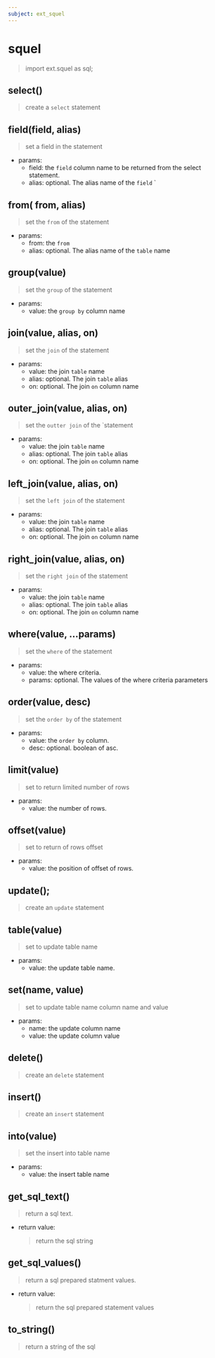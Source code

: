 ```yaml
---
subject: ext_squel
---
```

# squel
> import ext.squel as sql;

## select()
> create a `select` statement


## field(field, alias)
> set a field in the statement

- params:
  - field: the `field` column name to be returned from the select statement.
  - alias: optional. The alias name of the `field`
  `


## from( from, alias)
> set the `from` of the statement

- params:
  - from: the `from`
  - alias: optional. The alias name of the `table` name

## group(value)
> set the `group` of the statement

- params:
  - value: the `group by` column name


## join(value, alias, on)
> set the `join` of the statement

- params:
  - value: the join `table` name
  - alias: optional. The join `table` alias
  - on: optional. The join `on` column name
  

## outer_join(value, alias, on)
> set the `outter join` of the `statement

- params:
  - value: the join `table` name
  - alias: optional. The join `table` alias
  - on: optional. The join `on` column name
  


## left_join(value, alias, on)
> set the `left join` of the statement

- params:
  - value: the join `table` name
  - alias: optional. The join `table` alias
  - on: optional. The join `on` column name
  


## right_join(value, alias, on)
> set the `right join` of the statement

- params:
  - value: the join `table` name
  - alias: optional. The join `table` alias
  - on: optional. The join `on` column name


## where(value, ...params)
> set the `where` of the statement

- params:
  - value: the where criteria.
  - params: optional. The values of the where criteria parameters


## order(value, desc)
> set the `order by` of the statement

- params:
  - value: the `order by` column.
  - desc: optional. boolean of asc.
  

## limit(value)
> set to return limited number of rows

- params:
  - value: the number of rows.


## offset(value)
> set to return  of rows offset

- params:
  - value: the position of offset of rows.
  

## update();
> create an `update` statement


## table(value)
> set to update  table name

- params:
  - value: the update table name.
  

## set(name, value)
> set to update  table name column name and value

- params:
  - name: the update column name
  - value: the update column value
  

## delete()
> create an `delete` statement


## insert()
> create an `insert` statement



## into(value)
> set the insert into table name

- params:
  - value: the insert table name
  


## get_sql_text()
> return a sql text.
  
- return value:
  > return the sql string

## get_sql_values()
> return a sql prepared statment values.

  
- return value:
  > return the sql prepared statement values

## to_string()
> return a string of the sql

